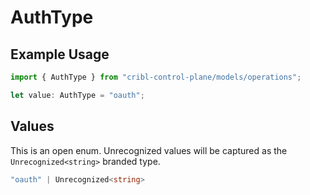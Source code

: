 # AuthType

## Example Usage

```typescript
import { AuthType } from "cribl-control-plane/models/operations";

let value: AuthType = "oauth";
```

## Values

This is an open enum. Unrecognized values will be captured as the `Unrecognized<string>` branded type.

```typescript
"oauth" | Unrecognized<string>
```